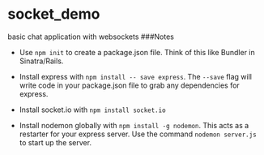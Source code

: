 # socket_demo
basic chat application with websockets
###Notes
- Use `npm init` to create a package.json file. Think of this like Bundler in Sinatra/Rails.
- Install express with `npm install -- save express`. The `--save` flag will write code in your package.json file to grab any dependencies for express.

- Install socket.io with `npm install socket.io`

- Install nodemon globally with `npm install -g nodemon`. This acts as a restarter for your express server. Use the command `nodemon server.js` to start up the server.